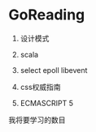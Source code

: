 GoReading
=========

1. 设计模式

2. scala

3. select epoll libevent

4. css权威指南

5. ECMASCRIPT 5

我将要学习的数目
